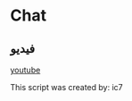 # Chat



## فيديو
[youtube]( https://www.youtube.com/watch?v=-22XsqkHooQ )


This script was created by: ic7
